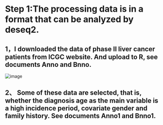 # Step 1:The processing data is in a format that can be analyzed by deseq2.

## 1，I downloaded the data of phase II liver cancer patients from ICGC website. And upload to R, see documents Anno and Bnno.
![image](https://user-images.githubusercontent.com/89620829/144572867-0c16d01d-4b91-452d-b88d-32baceb815e0.png)


## 2、 Some of these data are selected, that is, whether the diagnosis age as the main variable is a high incidence period, covariate gender and family history. See documents Anno1 and Bnno1.
